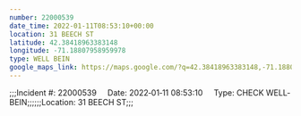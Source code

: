```yaml
---
number: 22000539
date_time: 2022-01-11T08:53:10+00:00
location: 31 BEECH ST
latitude: 42.38418963383148
longitude: -71.18807958959978
type: WELL BEIN
google_maps_link: https://maps.google.com/?q=42.38418963383148,-71.18807958959978
---
```


;;;Incident #: 22000539     Date: 2022‐01‐11 08:53:10     Type: CHECK WELL‐BEIN;;;;;;Location: 31 BEECH ST;;;

